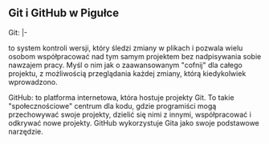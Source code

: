 
Git i GitHub w Pigułce
----------------------


Git:
|- 

 to system kontroli wersji, który śledzi zmiany w plikach i pozwala wielu osobom 
współpracować nad tym samym projektem bez nadpisywania sobie nawzajem pracy. Myśl o nim 
jak o zaawansowanym "cofnij" dla całego projektu, z możliwością przeglądania każdej zmiany, 
którą kiedykolwiek wprowadzono.

GitHub: to platforma internetowa, która hostuje projekty Git. To takie "społecznościowe" centrum 
dla kodu, gdzie programiści mogą przechowywać swoje projekty, dzielić się nimi z innymi, 
współpracować i odkrywać nowe projekty. GitHub wykorzystuje Gita jako swoje podstawowe narzędzie.